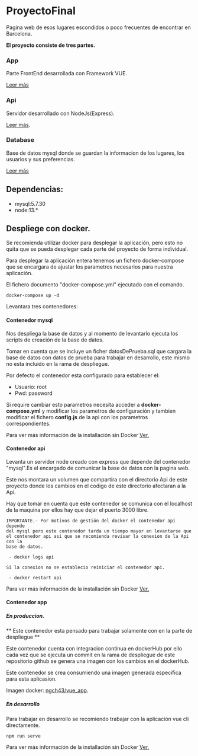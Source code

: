 # ProyectoFinal

Pagina web de esos lugares escondidos o poco frecuentes de encontrar en Barcelona.

**El proyecto consiste de tres partes.** 

### App

Parte FrontEnd desarrollada con Framework VUE.

[Leer más](https://github.com/a18neigutcha/ProyectoFinal/tree/master/App)

### Api

Servidor desarrollado con NodeJs(Express).

[Leer más](https://github.com/a18neigutcha/ProyectoFinal/tree/master/Api).

### Database

Base de datos mysql donde se guardan la informacion de los lugares, los usuarios y sus preferencias.

[Leer más](https://github.com/a18neigutcha/ProyectoFinal/tree/master/Database)


## Dependencias:

- mysql:5.7.30
- node:13.*

## Despliege con docker.

Se recomienda utilizar docker para desplegar la aplicación, pero esto no quita que se pueda desplegar cada parte del proyecto de forma individual.

Para desplegar la aplicación entera tenemos un fichero docker-compose que se encargara de ajustar los parametros necesarios para nuestra aplicación.


El fichero documento "docker-compose.yml" ejecutado con el comando.

```
docker-compose up -d
```

Levantara tres contenedores: 

#### Contenedor mysql
Nos despliega la base de datos y al momento de levantarlo ejecuta los scripts de creación de la base de datos.

Tomar en cuenta que se incluye un ficher datosDePrueba.sql que cargara la base de datos con datos de prueba para trabajar en desarrollo, este mismo no esta incluido en la rama de despliegue.

Por defecto el contenedor esta configurado para establecer el:
-   Usuario: root
-   Pwd: password

Si require cambiar esto parametros necesita acceder a **docker-compose.yml** y modificar los parametros de configuración y tambien modificar el fichero **config.js** de la api con los parametros correspondientes.

Para ver más información de la installación sin Docker [Ver.](https://github.com/a18neigutcha/ProyectoFinal/tree/master/Database)



#### Contenedor api

Levanta un servidor node creado con express que depende del contenedor "mysql".Es el encargado de comunicar la base de datos con la pagina web.

Este nos montara un volumen que compartira con el directorio Api de este proyecto donde los cambios en el codigo de este directorio afectaran a la Api.

Hay que tomar en cuenta que este contenedor se comunica con el localhost de la maquina por ellos hay que dejar el puerto 3000 libre.

```
IMPORTANTE.- Por motivos de gestión del docker el contenedor api depende 
del mysql pero este contenedor tarda un tiempo mayor en levantarse que 
el contenedor api asi que se recomienda revisar la conexion de la Api con la 
base de datos.

 - docker logs api 

Si la conexion no se establecio reiniciar el contenedor api.

 - docker restart api
```
Para ver más información de la installación sin Docker [Ver.](https://github.com/a18neigutcha/ProyectoFinal/tree/master/Api)


#### Contenedor app

##### En produccion.

** Este contenedor esta pensado para trabajar solamente con en la parte de despliegue **

Este contenedor cuenta con integracion continua en dockerHub por ello cada vez que se ejecuta un commit en la rama de despliegue de este repositorio github se genera una imagen con los cambios en el dockerHub.

Este contenedor se crea consumiendo una imagen generada especifica para esta aplicasion.

Imagen docker: [ngch43/vue_app](https://hub.docker.com/repository/docker/ngch43/vue_app).

##### En desarrollo

Para trabajar en desarrollo se recomiendo trabajar con la aplicación vue cli directamente.

```
npm run serve
```
Para ver más información de la installación sin Docker [Ver.](https://github.com/a18neigutcha/ProyectoFinal/tree/master/App)








